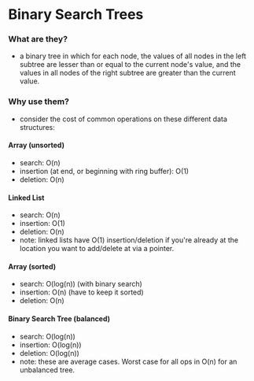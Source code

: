 # Binary Search Trees

### What are they?
- a binary tree in which for each node, the values of all nodes in the left subtree are lesser than or equal to the current node's value, and the values in all nodes of the right subtree are greater than the current value.

### Why use them?

- consider the cost of common operations on these different data structures:

#### Array (unsorted)
- search: O(n)
- insertion (at end, or beginning with ring buffer): O(1)
- deletion: O(n)

#### Linked List
- search: O(n)
- insertion: O(1)
- deletion: O(n)
- note: linked lists have O(1) insertion/deletion if you're already at the location you want to add/delete at via a pointer.

#### Array (sorted)
- search: O(log(n)) (with binary search)
- insertion: O(n) (have to keep it sorted)
- deletion: O(n)

#### Binary Search Tree (balanced)
- search: O(log(n))
- insertion: O(log(n))
- deletion: O(log(n))
- note: these are average cases.  Worst case for all ops in O(n) for an unbalanced tree.